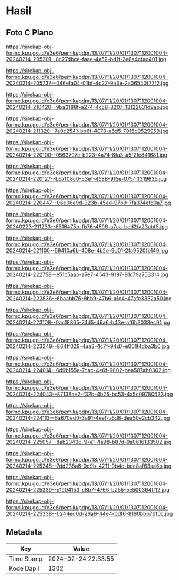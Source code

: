 # Hasil

## Foto C Plano

https://sirekap-obj-formc.kpu.go.id/e3e6/pemilu/pdpr/13/07/11/20/01/1307112001004-20240214-205201--8c27dbce-faae-4a52-bd1f-2e8a4cfac401.jpg

https://sirekap-obj-formc.kpu.go.id/e3e6/pemilu/pdpr/13/07/11/20/01/1307112001004-20240214-205737--046efa04-01bf-4d27-9a3e-2a06540f77f2.jpg

https://sirekap-obj-formc.kpu.go.id/e3e6/pemilu/pdpr/13/07/11/20/01/1307112001004-20240214-210420--9ba3188f-a274-4c58-8207-13122631d9ab.jpg

https://sirekap-obj-formc.kpu.go.id/e3e6/pemilu/pdpr/13/07/11/20/01/1307112001004-20240214-211320--7a0c2541-bb6f-4078-a6d5-7016c9529959.jpg

https://sirekap-obj-formc.kpu.go.id/e3e6/pemilu/pdpr/13/07/11/20/01/1307112001004-20240214-220100--0563707c-b223-4a74-8fa3-a5f2fe841681.jpg

https://sirekap-obj-formc.kpu.go.id/e3e6/pemilu/pdpr/13/07/11/20/01/1307112001004-20240214-220127--b67f08c0-53e1-4588-9f5e-0754ff319635.jpg

https://sirekap-obj-formc.kpu.go.id/e3e6/pemilu/pdpr/13/07/11/20/01/1307112001004-20240214-220447--06e06e9d-323b-45ad-97b9-7fa374efd0a7.jpg

https://sirekap-obj-formc.kpu.go.id/e3e6/pemilu/pdpr/13/07/11/20/01/1307112001004-20240223-211233--8516475b-fb76-4596-a7ca-bdd2fa23abf5.jpg

https://sirekap-obj-formc.kpu.go.id/e3e6/pemilu/pdpr/13/07/11/20/01/1307112001004-20240214-221100--59410a6b-408e-4b2e-9d01-2fa9520fb149.jpg

https://sirekap-obj-formc.kpu.go.id/e3e6/pemilu/pdpr/13/07/11/20/01/1307112001004-20240214-222758--e51c5aab-a7e7-4543-9197-91c79a753314.jpg

https://sirekap-obj-formc.kpu.go.id/e3e6/pemilu/pdpr/13/07/11/20/01/1307112001004-20240214-222836--6baabb76-9bb9-47b6-a1d4-47afc3332a50.jpg

https://sirekap-obj-formc.kpu.go.id/e3e6/pemilu/pdpr/13/07/11/20/01/1307112001004-20240214-223108--0ac18865-74d5-46a6-b43e-af6b3033ec9f.jpg

https://sirekap-obj-formc.kpu.go.id/e3e6/pemilu/pdpr/13/07/11/20/01/1307112001004-20240214-223349--864ff029-4aa3-4c7f-94d7-e001f4dba3b0.jpg

https://sirekap-obj-formc.kpu.go.id/e3e6/pemilu/pdpr/13/07/11/20/01/1307112001004-20240214-224014--6d9b155e-7cac-4e6f-9002-bea587ab0302.jpg

https://sirekap-obj-formc.kpu.go.id/e3e6/pemilu/pdpr/13/07/11/20/01/1307112001004-20240214-224043--87138ae2-f32b-4b25-bc53-4a5c09780533.jpg

https://sirekap-obj-formc.kpu.go.id/e3e6/pemilu/pdpr/13/07/11/20/01/1307112001004-20240214-224113--6a670ed0-3a91-4eef-a5d8-dea50e2cb342.jpg

https://sirekap-obj-formc.kpu.go.id/e3e6/pemilu/pdpr/13/07/11/20/01/1307112001004-20240214-225057--8ab20436-97e1-4a98-b87d-9a0616133502.jpg

https://sirekap-obj-formc.kpu.go.id/e3e6/pemilu/pdpr/13/07/11/20/01/1307112001004-20240214-225248--7dd238a6-0d9b-4211-9b4c-bdc8af63aa6b.jpg

https://sirekap-obj-formc.kpu.go.id/e3e6/pemilu/pdpr/13/07/11/20/01/1307112001004-20240214-225339--c1904153-c8b7-4766-b255-5e500364ff12.jpg

https://sirekap-obj-formc.kpu.go.id/e3e6/pemilu/pdpr/13/07/11/20/01/1307112001004-20240214-225338--0244ed0d-26a6-44e4-bdf6-8160bbb7bf0c.jpg


## Metadata

| Key        | Value               |
| ---------- | ------------------- |
| Time Stamp | 2024-02-24 22:33:55 |
| Kode Dapil | 1302                |



